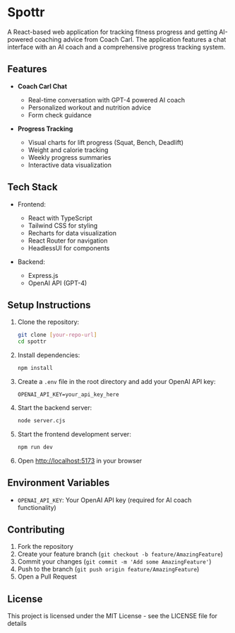 # Spottr

A React-based web application for tracking fitness progress and getting AI-powered coaching advice from Coach Carl. The application features a chat interface with an AI coach and a comprehensive progress tracking system.

## Features

- **Coach Carl Chat**
  - Real-time conversation with GPT-4 powered AI coach
  - Personalized workout and nutrition advice
  - Form check guidance

- **Progress Tracking**
  - Visual charts for lift progress (Squat, Bench, Deadlift)
  - Weight and calorie tracking
  - Weekly progress summaries
  - Interactive data visualization

## Tech Stack

- Frontend:
  - React with TypeScript
  - Tailwind CSS for styling
  - Recharts for data visualization
  - React Router for navigation
  - HeadlessUI for components

- Backend:
  - Express.js
  - OpenAI API (GPT-4)

## Setup Instructions

1. Clone the repository:
   ```bash
   git clone [your-repo-url]
   cd spottr
   ```

2. Install dependencies:
   ```bash
   npm install
   ```

3. Create a `.env` file in the root directory and add your OpenAI API key:
   ```
   OPENAI_API_KEY=your_api_key_here
   ```

4. Start the backend server:
   ```bash
   node server.cjs
   ```

5. Start the frontend development server:
   ```bash
   npm run dev
   ```

6. Open [http://localhost:5173](http://localhost:5173) in your browser

## Environment Variables

- `OPENAI_API_KEY`: Your OpenAI API key (required for AI coach functionality)

## Contributing

1. Fork the repository
2. Create your feature branch (`git checkout -b feature/AmazingFeature`)
3. Commit your changes (`git commit -m 'Add some AmazingFeature'`)
4. Push to the branch (`git push origin feature/AmazingFeature`)
5. Open a Pull Request

## License

This project is licensed under the MIT License - see the LICENSE file for details